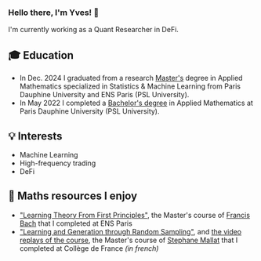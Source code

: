 ### Hello there, I'm Yves! 👋

I'm currently working as a Quant Researcher in DeFi.

## :mortar_board: Education

- In Dec. 2024 I graduated from a research [Master's](https://dauphine.psl.eu/en/training/masters-degrees/mathematics-and-applied-mathematics/masters-year-2-mathematics-deep-learning-and-humanities) degree in Applied Mathematics specialized in Statistics & Machine Learning from Paris Dauphine University and ENS Paris (PSL University).
- In May 2022 I completed a [Bachelor's degree](https://dauphine.psl.eu/en/training/bachelors-degrees/bachelors-degree-in-applied-mathematics) in Applied Mathematics at Paris Dauphine University (PSL University).

## :bulb: Interests

- Machine Learning
- High-frequency trading
- DeFi

## 📖 Maths resources I enjoy

- ["Learning Theory From First Principles"](https://www.di.ens.fr/%7Efbach/ltfp_book.pdf), the Master's course of [Francis Bach](https://scholar.google.com/citations?user=6PJWcFEAAAAJ&hl=en) that I completed at ENS Paris
- ["Learning and Generation through Random Sampling"](https://www.di.ens.fr/~mallat/College/Cours-2024-Mallat-Jean-Eric-Campagne.pdf), and [the video replays of the course](https://www.youtube.com/watch?v=FyakUsu39AU&list=PLtimy8tnozIDuJUrO0OTmX3ofrkWMzb2W), the Master's course of [Stephane Mallat](https://scholar.google.fr/citations?user=g_YTmSgAAAAJ&hl=en) that I completed at Collège de France *(in french)*
